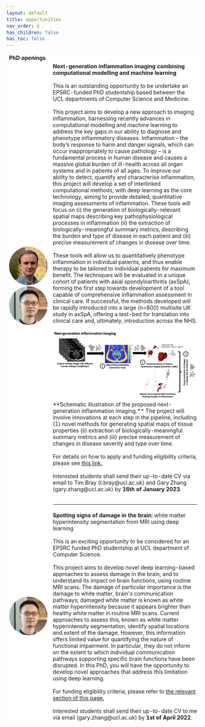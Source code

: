 ```yaml
---
layout: default
title: opportunities
nav_order: 6
has_children: false
has_toc: false
---
```


<table style="border:hidden;background-color:#FFFFFF">
   <tr>
     <td style="border:hidden;background-color:#FFFFFF" colspan="2">
       <b>PhD openings</b>
     </td>
   </tr>
   <tr>
     <td style="border:hidden;background-color:#FFFFFF" width="100">
     <img src="assets/headshots/TB.png" width="100">
     <img src="assets/headshots/gary.png" width="100">
     </td>
     <td style="border:hidden;background-color:#FFFFFF">
     <b>Next-generation inflammation imaging combining computational modelling and machine learning</b>
     <br>
     <br>
     This is an outstanding opportunity to be undertake an EPSRC-funded PhD studentship based between the UCL departments of Computer Science and Medicine.
     <br>
     <br>
     This project aims to develop a new approach to imaging inflammation, harnessing recently advances in computational modelling and machine learning to address the key gaps in our ability to diagnose and phenotype inflammatory diseases. Inflammation – the body’s response to harm and danger signals, which can occur inappropriately to cause pathology – is a fundamental process in human disease and causes a massive global burden of ill-health across all organ systems and in patients of all ages. To improve our ability to detect, quantify and characterise inflammation, this project will develop a set of interlinked computational methods, with deep learning as the core technology, aiming to provide detailed, quantitative imaging assessments of inflammation. These tools will focus on (i) the generation of biologically-relevant spatial maps describing key pathophysiological processes in inflammation (ii) the extraction of biologically-meaningful summary metrics, describing the burden and type of disease in each patient and (iii) precise measurement of changes in disease over time. 
 <br>
 <br>       
These tools will allow us to quantitatively phenotype inflammation in individual patients, and thus enable therapy to be tailored to individual patients for maximum benefit. The techniques will be evaluated in a unique cohort of patients with axial spondyloarthritis (axSpA), forming the first step towards development of a tool capable of comprehensive inflammation assessment in clinical care. If successful, the methods developed will be rapidly introduced into a large (n=800) multisite UK study in axSpA, offering a test-bed for translation into clinical care and, ultimately, introduction across the NHS. 
<br>
<br>
<img src="assets/research/SummaryFlowchart.png" width="800">   
**Schematic illustration of the proposed next-generation inflammation imaging.** The project will involve innovations at each step in the pipeline, including (1) novel methods for generating spatial maps of tissue properties  (ii) extraction of biologically-meaningful summary metrics and (iii) precise measurement of changes in disease severity and type over time. 
<br>
<br>
         For details on how to apply and funding eligibility criteria, please see <a href="https://www.ucl.ac.uk/epsrc-doctoral-training/prospective-students/apply-ucl-esprc-dtp-studentship#eligibility">this link.</a>    
     <br>
     <br>
     Interested students shall send their up-to-date CV via email to Tim Bray (t.bray@ucl.ac.uk) and Gary Zhang (gary.zhang@ucl.ac.uk) by <b>16th of January 2023</b>.
     <br>
     <br>
     <hr>
     </td>
   </tr>
   
   <tr>
     <td style="border:hidden;background-color:#FFFFFF" width="100">
     <img src="assets/headshots/gary.png" width="100">
     </td>
     <td style="border:hidden;background-color:#FFFFFF">
     <b>Spotting signs of damage in the brain:</b> white matter hyperintensity segmentation from MRI using deep learning
     <br>
     <br>
     This is an exciting opportunity to be considered for an EPSRC funded PhD studentship at UCL department of Computer Science.
     <br>
     <br>
     This project aims to develop novel deep learning-based approaches to assess damage in the brain, and to understand its impact on brain functions, using routine MRI scans.  The damage of particular importance is the damage to white matter, brain's communication pathways; damaged white matter is known as white matter hyperintensity because it appears brighter than healthy white matter in routine MRI scans.  Current approaches to assess this, known as white matter hyperintensity segmentation, identify spatial locations and extent of the damage.  However, this information offers limited value for quantifying the nature of functional impairment.  In particular, they do not inform on the extent to which individual communication pathways supporting specific brain functions have been disrupted.  In this PhD, you will have the opportunity to develop novel approaches that address this limitation using deep learning.
     <br>
     <br>
     For funding eligibility criteria, please refer to <a href="https://www.ucl.ac.uk/epsrc-doctoral-training/epsrc-doctoral-training-ucl-prospective-students">the relevant section of this page.</a>
     <br>
     <br>
     Interested students shall send their up-to-date CV to me via email (gary.zhang@ucl.ac.uk) by <b>1st of April 2022</b>.
     </td>
   </tr>
   
</table>
